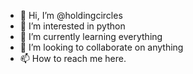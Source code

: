 - 👋 Hi, I’m @holdingcircles
- 👀 I’m interested in python
- 🌱 I’m currently learning everything
- 💞️ I’m looking to collaborate on anything
- 📫 How to reach me here.

<!---
holdingcircles/holdingcircles is a ✨ special ✨ repository because its `README.md` (this file) appears on your GitHub profile.
You can click the Preview link to take a look at your changes.
--->
